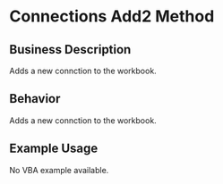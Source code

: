 # Connections Add2 Method

## Business Description
Adds a new connction to the workbook.

## Behavior
Adds a new connction to the workbook.

## Example Usage
No VBA example available.